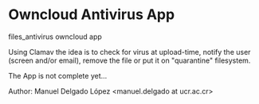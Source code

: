 Owncloud Antivirus App
===============

files_antivirus owncloud app

Using Clamav the idea is to check for virus at upload-time, notify the user (screen and/or email),
remove the file or put it on "quarantine" filesystem.

The App is not complete yet...

Author: Manuel Delgado López <manuel.delgado at ucr.ac.cr>